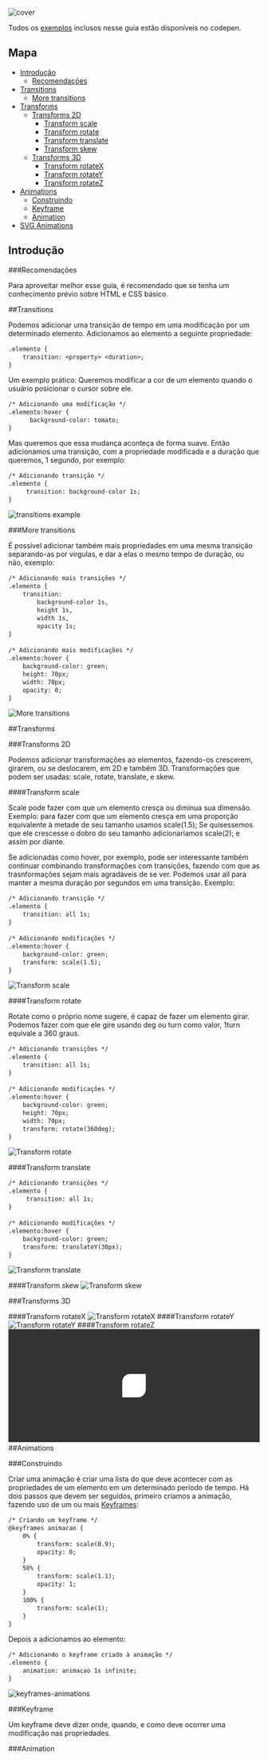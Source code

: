 ![cover](images/cover01.png)

Todos os [exemplos](http://codepen.io/collection/XmZvqo/) inclusos nesse guia estão disponíveis no codepen.
## Mapa

* [Introdução](#introdução)
	* [Recomendações](#recomendações)
* [Transitions](#transitions)
	* [More transitions](#more-transitions)
* [Transforms](#transforms)
	* [Transforms 2D](#transforms-2d)
		* [Transform scale](#transform-scale)
		* [Transform rotate](#transform-rotate)
		* [Transform translate](#transform-translate)
		* [Transform skew](#transform-skew)
	* [Transforms 3D](#transforms-3d)
		* [Transform rotateX](#transform-rotatex)
		* [Transform rotateY](#transform-rotatey)
		* [Transform rotateZ](#transform-rotatez)
* [Animations](#animations)
	* [Construindo](#construindo)
	* [Keyframe](#keyframe)
	* [Animation](#animation)
* [SVG Animations](#svg-animations)

## Introdução

###Recomendações

Para aproveitar melhor esse guia, é recomendado que se tenha um conhecimento prévio sobre HTML e CSS básico.

##Transitions

Podemos adicionar uma transição de tempo em uma modificação por um determinado elemento. Adicionamos ao elemento a seguinte propriedade:

	.elemento {
		transition: <property> <duration>;
	}
	
Um exemplo prático:
Queremos modificar a cor de um elemento quando o usuário posicionar o cursor sobre ele.

	/* Adicionando uma modificação */
	.elemento:hover {
		  background-color: tomato;
	}
	
Mas queremos que essa mudança aconteça de forma suave. Então adicionamos uma transição, com a propriedade modificada e a duração que queremos, 1 segundo, por exemplo:

	/* Adicionando transição */
	.elemento {
 		 transition: background-color 1s;
	}
![transitions example](images/01.gif)

###More transitions

É possível adicionar também mais propriedades em uma mesma transição separando-as por vírgulas, e dar a elas o mesmo tempo de duração, ou não, exemplo:

	/* Adicionando mais transições */
	.elemento {
  		transition:
			background-color 1s,
			height 1s,
			width 1s,
			opacity 1s;
	}
	
	/* Adicionando mais modificações */
	.elemento:hover {
 		background-color: green;
  		height: 70px;
  		width: 70px;
  		opacity: 0;
	}

![More transitions](images/02.gif)

##Transforms

###Transforms 2D

Podemos adicionar transformações ao elementos, fazendo-os crescerem, girarem, ou se deslocarem, em 2D e também 3D. Transformações que podem ser usadas: scale, rotate, translate, e skew.

####Transform scale

Scale pode fazer com que um elemento cresça ou diminua sua dimensão. Exemplo: para fazer com que um elemento cresça em uma proporção equivalente à metade de seu tamanho usamos scale(1.5); Se quisessemos que ele crescesse o dobro do seu tamanho adicionaríamos scale(2); e assim por diante.

Se adicionadas como hover, por exemplo, pode ser interessante também continuar combinando transformações com transições, fazendo com que as trasnformações sejam mais agradáveis de se ver. Podemos usar all para manter a mesma duração por segundos em uma transição. Exemplo:

	/* Adicionando transição */
	.elemento {
		transition: all 1s;
	}
	
	/* Adicionando modificações */
	.elemento:hover {
		background-color: green;
		transform: scale(1.5);
	}
	
![Transform scale](images/03.gif)

####Transform rotate

Rotate como o próprio nome sugere, é capaz de fazer um elemento girar. Podemos fazer com que ele gire usando deg ou turn como valor, 1turn equivale a 360 graus.

	/* Adicionando transições */
	.elemento {
  		transition: all 1s;
	}
	
	/* Adicionando modificações */
	.elemento:hover {
 		background-color: green;
  		height: 70px;
  		width: 70px;
  		transform: rotate(360deg);
	}
![Transform rotate](images/04.gif)

####Transform translate

	/* Adicionando transições */
	.elemento {
 		 transition: all 1s;
	}
	
	/* Adicionando modificações */
	.elemento:hover {
  		background-color: green;
  		transform: translateY(30px);
	}
![Transform translate](images/05.gif)

####Transform skew
![Transform skew](images/07.gif)

###Transforms 3D

####Transform rotateX
![Transform rotateX](images/09.gif)
####Transform rotateY
![Transform rotateY](images/10.gif)
####Transform rotateZ
![Transform rotateZ](images/11.gif)
##Animations

###Construindo

Criar uma animação é criar uma lista do que deve acontecer com as propriedades de um elemento em um determinado período de tempo. Há dois passos que devem ser seguidos, primeiro criamos a animação, fazendo uso de um ou mais [Keyframes](#keyframe):

	/* Criando um keyframe */
	@keyframes animacao {
		0% {
			transform: scale(0.9);
			opacity: 0;
		}
		50% {
			transform: scale(1.1);
			opacity: 1;
		}
		100% {
			transform: scale(1);
		}
	}
	
Depois a adicionamos ao elemento:

	/* Adicionando o keyframe criado à animação */
	.elemento {
		animation: animacao 1s infinite;
	}
![keyframes-animations](images/06.gif)

###Keyframe

Um keyframe deve dizer onde, quando, e como deve ocorrer uma modificação nas propriedades.

###Animation
